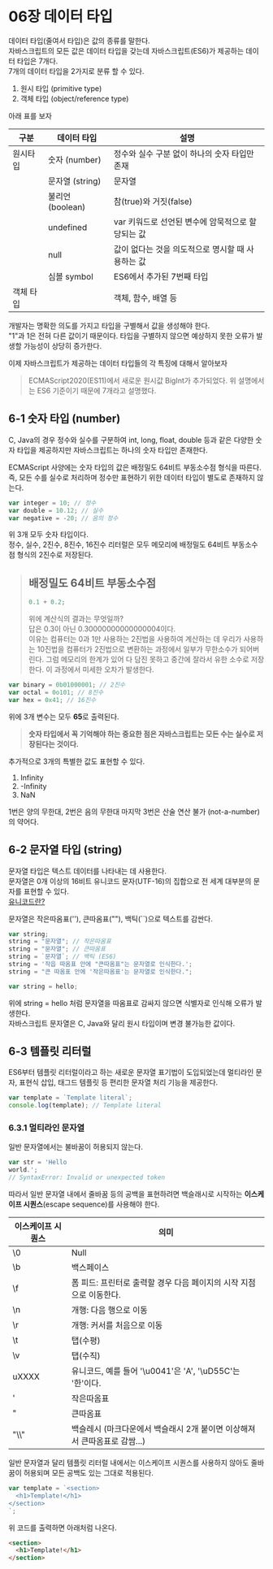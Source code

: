 # 06장 데이터 타입

데이터 타입(줄여서 타입)은 값의 종류를 말한다.  
자바스크립트의 모든 값은 데이터 타입을 갖는데 자바스크립트(ES6)가 제공하는 데이터 타입은 7개다.  
7개의 데이터 타입을 2가지로 분류 할 수 있다.

1. 원시 타입 (primitive type)
2. 객체 타입 (object/reference type)

아래 표를 보자

| 구분      | 데이터 타입      | 설명                                              |
| --------- | ---------------- | ------------------------------------------------- |
| 원시타입  | 숫자 (number)    | 정수와 실수 구분 없이 하나의 숫자 타입만 존재     |
|           | 문자열 (string)  | 문자열                                            |
|           | 불리언 (boolean) | 참(true)와 거짓(false)                            |
|           | undefined        | var 키워드로 선언된 변수에 암묵적으로 할당되는 값 |
|           | null             | 값이 없다는 것을 의도적으로 명시할 때 사용하는 값 |
|           | 심볼 symbol      | ES6에서 추가된 7번째 타입                         |
| 객체 타입 |                  | 객체, 함수, 배열 등                               |

개발자는 명확한 의도를 가지고 타입을 구별해서 값을 생성해야 한다.  
"1"과 1은 전혀 다른 값이기 때문이다. 타입을 구별하지 않으면 예상하지 못한 오류가 발생할 가능성이 상당히 증가한다.

이제 자바스크립트가 제공하는 데이터 타입들의 각 특징에 대해서 알아보자

> ECMAScript2020(ES11)에서 새로운 원시값 BigInt가 추가되었다. 위 설명에서는 ES6 기준이기 때문에 7개라고 설명했다.

## 6-1 숫자 타입 (number)

C, Java의 경우 정수와 실수를 구분하여 int, long, float, double 등과 같은 다양한 숫자 타입을 제공하지만 자바스크립트는 하나의 숫자 타입만 존재한다.

ECMAScript 사양에는 숫자 타입의 값은 배정밀도 64비트 부동소수점 형식을 따른다. 즉, 모든 수를 실수로 처리하며 정수만 표현하기 위한 데이터 타입이 별도로 존재하지 않는다.

```javascript
var integer = 10; // 정수
var double = 10.12; // 실수
var negative = -20; // 음의 정수
```

위 3개 모두 숫자 타입이다.  
정수, 실수, 2진수, 8진수, 16진수 리터럴은 모두 메모리에 배정밀도 64비트 부동소수점 형식의 2진수로 저장된다.

> ## 배정밀도 64비트 부동소수점
>
> ```javascript
> 0.1 + 0.2;
> ```
>
> 위에 계산식의 결과는 무엇일까?  
> 답은 0.3이 아닌 0.30000000000000004이다.  
> 이유는 컴퓨터는 0과 1만 사용하는 2진법을 사용하여 계산하는 데 우리가 사용하는 10진법을 컴퓨터가 2진법으로 변환하는 과정에서 일부가 무한소수가 되어버린다. 그럼 메모리의 한계가 있어 다 담진 못하고 중간에 잘라서 유한 소수로 저장한다. 이 과정에서 미세한 오차가 발생한다.

```javascript
var binary = 0b01000001; // 2진수
var octal = 0o101; // 8진수
var hex = 0x41; // 16진수
```

위에 3개 변수는 모두 **65**로 출력된다.

> **숫자 타입에서 꼭 기억해야 하는 중요한 점은 자바스크립트는 모든 수는 실수로 저장된다는 것이다.**

추가적으로 3개의 특별한 값도 표현할 수 있다.

1. Infinity
2. -Infinity
3. NaN

1번은 양의 무한대, 2번은 음의 무한대 마지막 3번은 산술 연산 불가 (not-a-number)의 약어다.

## 6-2 문자열 타입 (string)

문자열 타입은 텍스트 데이터를 나타내는 데 사용한다.  
문자열은 0개 이상의 16비트 유니코드 문자(UTF-16)의 집합으로 전 세계 대부분의 문자를 표현할 수 있다.  
[유니코드란?](https://ko.wikipedia.org/wiki/%EC%9C%A0%EB%8B%88%EC%BD%94%EB%93%9C)

문자열은 작은따옴표(''), 큰따옴표(""), 백틱(``)으로 텍스트를 감싼다.

```javascript
var string;
string = "문자열"; // 작은따옴표
string = "문자열"; // 큰따옴표
string = `문자열`; // 백틱 (ES6)
string = '작읍 따옴표 안에 "큰따옴표"는 문자열로 인식한다.';
string = "큰 따옴표 안에 '작은따옴표'는 문자열로 인식한다.";

var string = hello;
```

위에 string = hello 처럼 문자열을 따옴표로 감싸지 않으면 식별자로 인식해 오류가 발생한다.  
자바스크립트 문자열은 C, Java와 달리 원시 타입이며 변경 불가능한 값이다.

## 6-3 템플릿 리터럴

ES6부터 템플릿 리터럴이라고 하는 새로운 문자열 표기법이 도입되었는데 멀티라인 문자, 표현식 삽입, 태그드 템플릿 등 편리한 문자열 처리 기능을 제공한다.

```javascript
var template = `Template literal`;
console.log(template); // Template literal
```

### 6.3.1 멀티라인 문자열

일반 문자열에서는 불바꿈이 허용되지 않는다.

```javascript
var str = 'Hello
world.';
// SyntaxError: Invalid or unexpected token
```

따라서 일반 문자열 내에서 줄바꿈 등의 공백을 표현하려면 백슬래시로 시작하는 **이스케이프 시퀀스**(escape sequence)를 사용해야 한다.

| 이스케이프 시퀀스 | 의미                                                                      |
| ----------------- | ------------------------------------------------------------------------- |
| \0                | Null                                                                      |
| \b                | 백스페이스                                                                |
| \f                | 폼 피드: 프린터로 출력할 경우 다음 페이지의 시작 지점으로 이동한다.       |
| \n                | 개행: 다음 행으로 이동                                                    |
| \r                | 개행: 커서를 처음으로 이동                                                |
| \t                | 탭(수평)                                                                  |
| \v                | 탭(수직)                                                                  |
| uXXXX             | 유니코드, 예를 들어 '\u0041'은 'A', '\uD55C'는 '한'이다.                  |
| \'                | 작은따옴표                                                                |
| \"                | 큰따옴표                                                                  |
| "\\\\"            | 백슬레시 (마크다운에서 백슬래시 2개 붙이면 이상해져서 큰따옴표로 감쌈...) |

일반 문자열과 달리 템플릿 리터럴 내에서는 이스케이프 시퀀스를 사용하지 않아도 줄바꿈이 허용되며 모든 공백도 있는 그대로 적용된다.

```javascript
var template = `<section>
  <h1>Template!</h1>
</section>
`;
```

위 코드를 출력하면 아래처럼 나온다.

```html
<section>
  <h1>Template!</h1>
</section>
```
